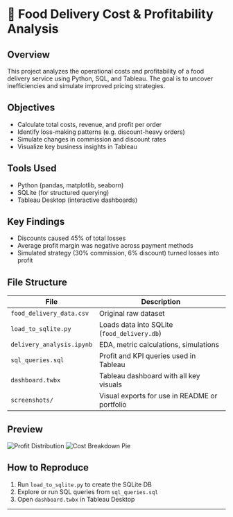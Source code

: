 # 🍕 Food Delivery Cost & Profitability Analysis

## Overview
This project analyzes the operational costs and profitability of a food delivery service using Python, SQL, and Tableau. The goal is to uncover inefficiencies and simulate improved pricing strategies.

## Objectives
- Calculate total costs, revenue, and profit per order
- Identify loss-making patterns (e.g. discount-heavy orders)
- Simulate changes in commission and discount rates
- Visualize key business insights in Tableau

## Tools Used
- Python (pandas, matplotlib, seaborn)
- SQLite (for structured querying)
- Tableau Desktop (interactive dashboards)

## Key Findings
- Discounts caused 45% of total losses
- Average profit margin was negative across payment methods
- Simulated strategy (30% commission, 6% discount) turned losses into profit

## File Structure
| File | Description |
|------|-------------|
| `food_delivery_data.csv` | Original raw dataset |
| `load_to_sqlite.py` | Loads data into SQLite (`food_delivery.db`) |
| `delivery_analysis.ipynb` | EDA, metric calculations, simulations |
| `sql_queries.sql` | Profit and KPI queries used in Tableau |
| `dashboard.twbx` | Tableau dashboard with all key visuals |
| `screenshots/` | Visual exports for use in README or portfolio |

## Preview
![Profit Distribution](screenshots/profit_distribution.png)
![Cost Breakdown Pie](screenshots/cost_breakdown_pie.png)

## How to Reproduce
1. Run `load_to_sqlite.py` to create the SQLite DB
2. Explore or run SQL queries from `sql_queries.sql`
3. Open `dashboard.twbx` in Tableau Desktop

---
